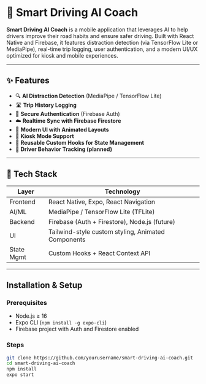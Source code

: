 # 🚗 Smart Driving AI Coach

**Smart Driving AI Coach** is a mobile application that leverages AI to help drivers improve their road habits and ensure safer driving. Built with React Native and Firebase, it features distraction detection (via TensorFlow Lite or MediaPipe), real-time trip logging, user authentication, and a modern UI/UX optimized for kiosk and mobile experiences.

---

## ✨ Features

- 🔍 **AI Distraction Detection** (MediaPipe / TensorFlow Lite)
- 🛣️ **Trip History Logging**
- 🔐 **Secure Authentication** (Firebase Auth)
- ☁️ **Realtime Sync with Firebase Firestore**
- 🎨 **Modern UI with Animated Layouts**
- 📱 **Kiosk Mode Support**
- 🔄 **Reusable Custom Hooks for State Management**
- 🧠 **Driver Behavior Tracking (planned)**

---

## 🧱 Tech Stack

| Layer        | Technology                             |
|--------------|-----------------------------------------|
| Frontend     | React Native, Expo, React Navigation    |
| AI/ML        | MediaPipe / TensorFlow Lite (TFLite)    |
| Backend      | Firebase (Auth + Firestore), Node.js (future) |
| UI           | Tailwind-style custom styling, Animated Components |
| State Mgmt   | Custom Hooks + React Context API        |

---

## Installation & Setup

### Prerequisites

- Node.js ≥ 16
- Expo CLI (`npm install -g expo-cli`)
- Firebase project with Auth and Firestore enabled

### Steps

```bash
git clone https://github.com/yourusername/smart-driving-ai-coach.git
cd smart-driving-ai-coach
npm install
expo start
